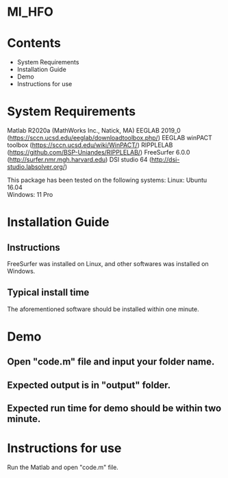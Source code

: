 # MI_HFO
# Contents
- System Requirements
- Installation Guide
- Demo
- Instructions for use

# System Requirements
Matlab R2020a (MathWorks Inc., Natick, MA)
EEGLAB 2019_0 (https://sccn.ucsd.edu/eeglab/downloadtoolbox.php/)
EEGLAB winPACT toolbox (https://sccn.ucsd.edu/wiki/WinPACT/)
RIPPLELAB (https://github.com/BSP-Uniandes/RIPPLELAB/)
FreeSurfer 6.0.0 (http://surfer.nmr.mgh.harvard.edu)
DSI studio 64 (http://dsi-studio.labsolver.org/)

This package has been tested on the following systems:
Linux: Ubuntu 16.04  
Windows: 11 Pro 

# Installation Guide
## Instructions
FreeSurfer was installed on Linux, and other softwares was installed on Windows.
## Typical install time
The aforementioned software should be installed within one minute.

# Demo
## Open "code.m" file and input your folder name.
## Expected output is in "output" folder.
## Expected run time for demo should be within two minute.

# Instructions for use
Run the Matlab and open "code.m" file. 
